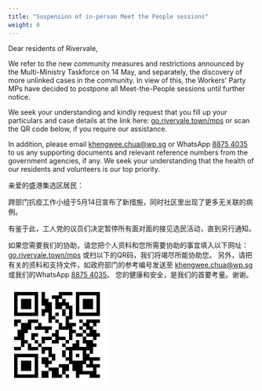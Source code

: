```yaml
---
title: "Suspension of in-person Meet the People sessions"
weight: 0
---
```

Dear residents of Rivervale,

We refer to the new community measures and restrictions announced by the Multi-Ministry Taskforce on 14 May, and separately, the discovery of more unlinked cases in the community. In view of this, the Workers' Party MPs have decided to postpone all Meet-the-People sessions until further notice.

We seek your understanding and kindly request that you fill up your particulars and case details at the link here: [go.rivervale.town/mps](https://go.rivervale.town/mps) or scan the QR code below, if you require our assistance.

In addition, please email [khengwee.chua@wp.sg](mailto:khengwee.chua@wp.sg) or WhatsApp [8875 4035](https://wa.me/6588754035) to us any supporting documents and relevant reference numbers from the government agencies, if any. We seek your understanding that the health of our residents and volunteers is our top priority.

亲爱的盛港集选区居民：

跨部门抗疫工作小组于5月14日宣布了新措施，同时社区里出现了更多无关联的病例。

有鉴于此，工人党的议员们决定暂停所有面对面的接见选民活动，直到另行通知。

如果您需要我们的协助，请您把个人资料和您所需要协助的事宜填入以下网址：[go.rivervale.town/mps](https://go.rivervale.town/mps) 或扫以下的QR码，我们将竭尽所能协助您。  另外，请把有关的资料和支持文件，如政府部门的参考编号发送至 [khengwee.chua@wp.sg](mailto:khengwee.chua@wp.sg) 或我们的WhatsApp [8875 4035](https://wa.me/6588754035)。  您的健康和安全，是我们的首要考量。谢谢。

![MPS QR code](mps_qr_code.png)